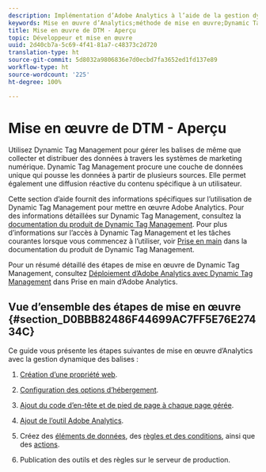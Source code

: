 ```yaml
---
description: Implémentation d’Adobe Analytics à l’aide de la gestion dynamique des balises.
keywords: Mise en œuvre d’Analytics;méthode de mise en œuvre;Dynamic Tag Management;dtm
title: Mise en œuvre de DTM - Aperçu
topic: Développeur et mise en œuvre
uuid: 2d40cb7a-5c69-4f41-81a7-c48373c2d720
translation-type: ht
source-git-commit: 5d8032a9806836e7d0ecbd7fa3652ed1fd137e89
workflow-type: ht
source-wordcount: '225'
ht-degree: 100%

---
```



# Mise en œuvre de DTM - Aperçu

Utilisez Dynamic Tag Management pour gérer les balises de même que collecter et distribuer des données à travers les systèmes de marketing numérique. Dynamic Tag Management procure une couche de données unique qui pousse les données à partir de plusieurs sources. Elle permet également une diffusion réactive du contenu spécifique à un utilisateur.

Cette section d’aide fournit des informations spécifiques sur l’utilisation de Dynamic Tag Management pour mettre en œuvre Adobe Analytics. Pour des informations détaillées sur Dynamic Tag Management, consultez la [documentation du produit de Dynamic Tag Management](https://docs.adobe.com/content/help/fr-FR/dtm/using/dtm-home.html). Pour plus d’informations sur l’accès à Dynamic Tag Management et les tâches courantes lorsque vous commencez à l’utiliser, voir [Prise en main](https://docs.adobe.com/content/help/fr-FR/dtm/using/getting-started/get-started.html) dans la documentation du produit de Dynamic Tag Management.

Pour un résumé détaillé des étapes de mise en œuvre de Dynamic Tag Management, consultez [Déploiement d’Adobe Analytics avec Dynamic Tag Management](https://docs.adobe.com/content/help/fr-FR/analytics/implementation/other/dtm/dtm-implementation-overview.html) dans Prise en main d’Adobe Analytics.

## Vue d’ensemble des étapes de mise en œuvre {#section_D0BBB82486F44699AC7FF5E76E27434C}

Ce guide vous présente les étapes suivantes de mise en œuvre d’Analytics avec la gestion dynamique des balises :

1. [Création d’une propriété web](/help/implement/other/dtm/t-create-web-property.md).
1. [Configuration des options d’hébergement](/help/implement/other/dtm/t-configure-hosting.md).
1. [Ajout du code d’en-tête et de pied de page à chaque page gérée](/help/implement/other/dtm/c-headers-footers/t-header-footer-code.md).
1. [Ajout de l’outil Adobe Analytics](/help/implement/other/dtm/c-aa-tool/analytics-dtm.md).
1. Créez des [éléments de données](/help/implement/other/dtm/t-data-element.md), des [règles et des conditions](/help/implement/other/dtm/c-rules/t-rules-create.md), ainsi que des [actions](/help/implement/other/dtm/c-rules/t-rules-actions.md).

1. Publication des outils et des règles sur le serveur de production.


